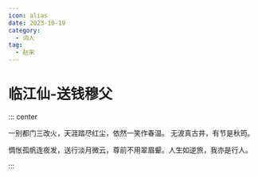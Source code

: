 ```yaml
---
icon: alias
date: 2023-10-19
category:
  - 词人
tag:
  - 赵宋
---
```


# 临江仙-送钱穆父

<!-- more -->


::: center

一别都门三改火，天涯踏尽红尘，依然一笑作春温。 无波真古井，有节是秋筠。

惆怅孤帆连夜发，送行淡月微云，尊前不用翠眉颦。人生如逆旅，我亦是行人。

:::